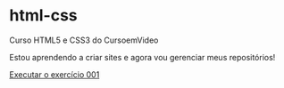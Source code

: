 # html-css
 Curso HTML5 e CSS3 do CursoemVideo

Estou aprendendo a criar sites e agora vou gerenciar meus repositórios!

<a href="https://mikhaelmoura.github.io/html-css/exercicios/ex001/index.html">Executar o exercício 001</a>